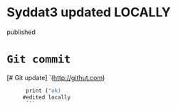 # Syddat3 updated LOCALLY
published
# `Git commit`
[# Git update] `(http://githut.com)
``` def pythonfun
      print ("ok)
     #edited locally
      ```
